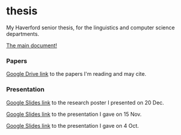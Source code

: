 # thesis
My Haverford senior thesis, for the linguistics and computer science departments.

[The main document!](https://github.com/cstuartroe/thesis/blob/master/thesis.pdf)

### Papers

[Google Drive link](https://drive.google.com/drive/folders/1hSBYgVozs4KBYH1wXTBfxy1Fft93wckZ?usp=sharing) to the papers I'm reading and may cite.

### Presentation

[Google Slides link](https://docs.google.com/presentation/d/1ZJ5U0rtgXXkWPtZDAl0yCemlQ7uknwvqKLJFP7EsjNw/edit?usp=sharing) to the research poster I presented on 20 Dec.

[Google Slides link](https://docs.google.com/presentation/d/1oS3cGQ_itKyxFzSd9rEZpu6cVv-jZwUu7vg5gabs_60/edit?usp=sharing) to the presentation I gave on 15 Nov.

[Google Slides link](https://docs.google.com/presentation/d/1z9ZkbKWJ_pj7MgVCgqyJYXJBxyoy-VsRpK4bFTqcxEk/edit#slide=id.g4dfce81f19_0_45) to the presentation I gave on 4 Oct.
